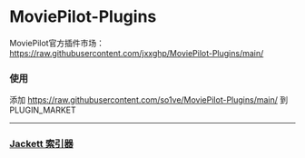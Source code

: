 # MoviePilot-Plugins
MoviePilot官方插件市场：https://raw.githubusercontent.com/jxxghp/MoviePilot-Plugins/main/

### 使用

添加 https://raw.githubusercontent.com/so1ve/MoviePilot-Plugins/main/ 到 PLUGIN_MARKET

---

### [Jackett 索引器](plugins/jackett/README.md)
